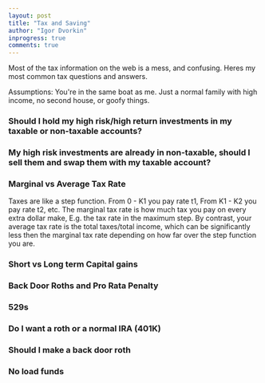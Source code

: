 ```yaml
---
layout: post
title: "Tax and Saving"
author: "Igor Dvorkin"
inprogress: true
comments: true
---
```


Most of the tax information on the web is a mess, and confusing. Heres my most common tax questions and answers.

Assumptions: You're in the same boat as me. Just a normal family with high income, no second house, or goofy things.

### Should I hold my high risk/high return investments in my taxable or non-taxable accounts?

### My high risk investments are already in non-taxable, should I sell them and swap them with my taxable account?

### Marginal vs Average Tax Rate

Taxes are like a step function. From 0 - K1 you pay rate t1, From K1 - K2 you pay rate t2, etc. The marginal tax rate is how much tax you pay on every extra dollar make, E.g. the tax rate in the maximum step. By contrast, your average tax rate is the total taxes/total income, which can be significantly less then the marginal tax rate depending on how far over the step function you are.

### Short vs Long term Capital gains

### Back Door Roths and Pro Rata Penalty

### 529s

### Do I want a roth or a normal IRA (401K)

### Should I make a back door roth

### No load funds
